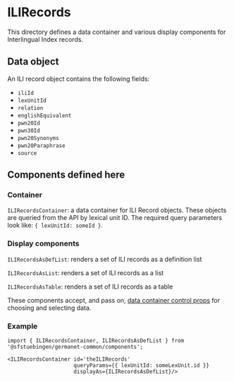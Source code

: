 # ILIRecords

This directory defines a data container and various display components
for Interlingual Index records.

## Data object

An ILI record object contains the following fields:

  - `iliId`
  - `lexUnitId`
  - `relation`
  - `englishEquivalent`
  - `pwn20Id`
  - `pwn30Id`
  - `pwn20Synonyms`
  - `pwn20Paraphrase`
  - `source`

## Components defined here

### Container

`ILIRecordsContainer`: a data container for ILI Record objects.
These objects are queried from the API by lexical unit ID.
The required query parameters look like: `{ lexUnitId: someId }`.

### Display components

`ILIRecordsAsDefList`: renders a set of ILI records as a
definition list 

`ILIRecordsAsList`: renders a set of ILI records as a list 

`ILIRecordsAsTable`: renders a set of ILI records as a table 

These components accept, and pass on, [data container control
props](../DataContainer#user-content-selecting-and-choosing-data-objects) for choosing and selecting data.

### Example

```
import { ILIRecordsContainer, ILIRecordsAsDefList } from '@sfstuebingen/germanet-common/components';

<ILIRecordsContainer id='theILIRecords'
                     queryParams={{ lexUnitId: someLexUnit.id }}
                     displayAs={ILIRecordsAsDefList}/>
```

